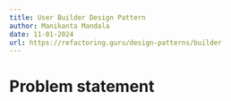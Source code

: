 ```yaml
---
title: User Builder Design Pattern
author: Manikanta Mandala
date: 11-01-2024
url: https://refactoring.guru/design-patterns/builder
---
```


# Problem statement
